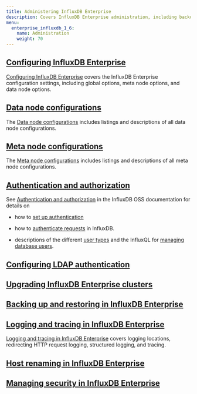 ```yaml
---
title: Administering InfluxDB Enterprise
description: Covers InfluxDB Enterprise administration, including backup and restore, configuration, logs, security, and upgrading.
menu:
  enterprise_influxdb_1_6:
    name: Administration
    weight: 70
---
```


## [Configuring InfluxDB Enterprise](/enterprise_influxdb/v1.6/administration/configuration/)

[Configuring InfluxDB Enterprise](/enterprise_influxdb/v1.6/administration/configuration/) covers the InfluxDB Enterprise configuration settings, including global options, meta node options, and data node options.

## [Data node configurations](/enterprise_influxdb/v1.6/administration/config-data-nodes/)

The [Data node configurations](/enterprise_influxdb/v1.6/administration/config-data-nodes/) includes listings and descriptions of all data node configurations.

## [Meta node configurations](/enterprise_influxdb/v1.6/administration/config-meta-nodes/)

The [Meta node configurations](/enterprise_influxdb/v1.6/administration/config-meta-nodes/) includes listings and descriptions of all meta node configurations.

## [Authentication and authorization](/influxdb/v1.6/administration/authentication_and_authorization/)

See [Authentication and authorization](/influxdb/v1.6/administration/authentication_and_authorization/) in the InfluxDB OSS documentation for details on

* how to
[set up authentication](/influxdb/v1.6/administration/authentication_and_authorization/#set-up-authentication)

* how to
[authenticate requests](/influxdb/v1.6/administration/authentication_and_authorization/#authenticate-requests) in InfluxDB.

* descriptions of the different
[user types](/influxdb/v1.6/administration/authentication_and_authorization/#user-types-and-privileges) and the InfluxQL for
[managing database users](/influxdb/v1.6/administration/authentication_and_authorization/#user-management-commands).

## [Configuring LDAP authentication](/enterprise_influxdb/v1.6/administration/ldap/)

## [Upgrading InfluxDB Enterprise clusters](/enterprise_influxdb/v1.6/administration/upgrading/)

## [Backing up and restoring in InfluxDB Enterprise](/enterprise_influxdb/v1.6/administration/backup-and-restore/)

## [Logging and tracing in InfluxDB Enterprise](/enterprise_influxdb/v1.6/administration/logs/)

[Logging and tracing in InfluxDB Enterprise](/enterprise_influxdb/v1.6/administration/logs/) covers logging locations, redirecting HTTP request logging, structured logging, and tracing.

## [Host renaming in InfluxDB Enterprise](/enterprise_influxdb/v1.6/administration/renaming/)

## [Managing security in InfluxDB Enterprise](/enterprise_influxdb/v1.6/administration/security/)
